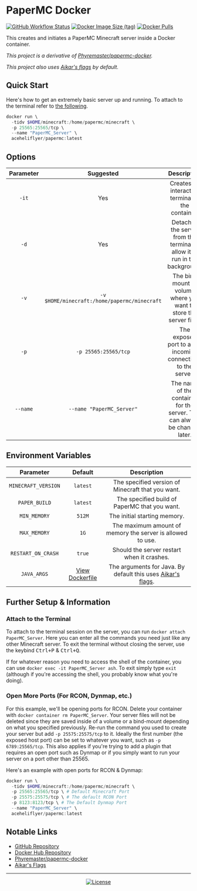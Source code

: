 # PaperMC Docker
[![GitHub Workflow Status](https://img.shields.io/github/workflow/status/aceheliflyer/papermc-docker/Deployment?style=for-the-badge)](https://github.com/Aceheliflyer/papermc-docker/actions/workflows/deploy.yml "GitHub Workflow Status")
[![Docker Image Size (tag)](https://img.shields.io/docker/image-size/aceheliflyer/papermc/latest?style=for-the-badge)](https://hub.docker.com/r/aceheliflyer/papermc/tags?name=latest "Docker Image Size (tag)")
[![Docker Pulls](https://img.shields.io/docker/pulls/aceheliflyer/papermc?style=for-the-badge)](https://hub.docker.com/r/aceheliflyer/papermc "Docker Pulls")

This creates and initiates a PaperMC Minecraft server inside a Docker container.

*This project is a derivative of [Phyremaster/papermc-docker].*

*This project also uses [Aikar's flags] by default.*

## Quick Start
Here's how to get an extremely basic server up and running.
To attach to the terminal refer to [the following](#Attach-to-the-Terminal).

```powershell
docker run \
  -tidv $HOME/minecraft:/home/papermc/minecraft \
  -p 25565:25565/tcp \
  --name "PaperMC_Server" \
  aceheliflyer/papermc:latest
```

## Options
| Parameter | Suggested | Description |
|:-:|:-:|:-:|
| `-it` | Yes | Creates an interactive terminal to the container. |
| `-d` | Yes | Detaches the server from the terminal to allow it to run in the background. |
| `-v` | `-v $HOME/minecraft:/home/papermc/minecraft` | The bind mount or volume where you want to store the server files. |
| `-p` | `-p 25565:25565/tcp` | The exposed port to allow incoming connections to the server. |
| `--name` | `--name "PaperMC_Server"` | The name of the container for the server. This can always be changed later. |

## Environment Variables
| Parameter | Default | Description |
|:-:|:-:|:-:|
| `MINECRAFT_VERSION` | `latest` | The specified version of Minecraft that you want. |
| `PAPER_BUILD` | `latest` | The specified build of PaperMC that you want. |
| `MIN_MEMORY` | `512M` | The initial starting memory. |
| `MAX_MEMORY` | `1G` | The maximum amount of memory the server is allowed to use. |
| `RESTART_ON_CRASH` | `true` | Should the server restart when it crashes. |
| `JAVA_ARGS` | [View Dockerfile] | The arguments for Java. By default this uses [Aikar's flags]. |

## Further Setup & Information

### Attach to the Terminal
To attach to the terminal session on the server,
you can run `docker attach PaperMC_Server`.
Here you can enter all the commands you need just like any other Minecraft server.
To exit the terminal without closing the server,
use the keybind <kbd>Ctrl+P</kbd> & <kbd>Ctrl+Q</kbd>.

If for whatever reason you need to access the shell of the container,
you can use `docker exec -it PaperMC_Server ash`. To exit simply type `exit`
(although if you're accessing the shell, you probably know what you're doing).

### Open More Ports (For RCON, Dynmap, etc.)
For this example, we'll be opening ports for RCON.
Delete your container with `docker container rm PaperMC_Server`.
Your server files will not be deleted since they are saved inside of a volume or a bind-mount depending on what you specified previously.
Re-run the command you used to create your server but add `-p 25575:25575/tcp` to it.
Ideally the first number (the exposed host port) can be set to whatever you want, such as `-p 6789:25565/tcp`.
This also applies if you're trying to add a plugin that requires an open port such
as Dynmap or if you simply want to run your server on a port other than 25565.

Here's an example with open ports for RCON & Dynmap:
```powershell
docker run \
  -tidv $HOME/minecraft:/home/papermc/minecraft \
  -p 25565:25565/tcp \ # Default Minecraft Port
  -p 25575:25575/tcp \ # The default RCON Port
  -p 8123:8123/tcp \ # The Default Dynmap Port
  --name "PaperMC_Server" \
  aceheliflyer/papermc:latest
```

## Notable Links
- [GitHub Repository](https://github.com/Aceheliflyer/papermc-docker "Aceheliflyer/papermc-docker")
- [Docker Hub Repository](https://hub.docker.com/r/aceheliflyer/papermc "aceheliflyer/papermc")
- [Phyremaster/papermc-docker]
- [Aikar's Flags]

---

<div align="center">
  <a href="https://github.com/Aceheliflyer/papermc-docker/blob/master/LICENSE.txt" title="License">
    <img src="https://img.shields.io/github/license/Aceheliflyer/papermc-docker?style=for-the-badge" alt="License">
  </a>
</div>

<!-- Links and what not. -->
[Phyremaster/papermc-docker]: <https://github.com/Phyremaster/papermc-docker> (Phyremaster's PaperMC Docker)
[View Dockerfile]: <https://github.com/Aceheliflyer/papermc-docker/blob/master/Dockerfile#L13-L33> (Dockerfile)
[Aikar's Flags]: <https://mcflags.emc.gs> (Garbage Collector Flags for Minecraft)
